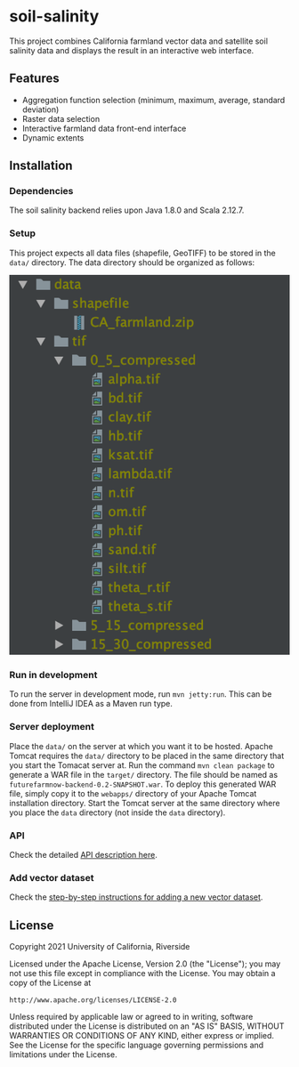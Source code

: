 # soil-salinity

This project combines California farmland vector data and satellite soil salinity data and displays the result in an interactive web interface.

## Features

- Aggregation function selection (minimum, maximum, average, standard deviation)
- Raster data selection
- Interactive farmland data front-end interface
- Dynamic extents

## Installation

### Dependencies

The soil salinity backend relies upon Java 1.8.0 and Scala 2.12.7.

### Setup

This project expects all data files (shapefile, GeoTIFF) to be stored in the `data/` directory.
The data directory should be organized as follows:

![data directory](doc/images/directory_organization.png)

### Run in development
To run the server in development mode, run `mvn jetty:run`.
This can be done from IntelliJ IDEA as a Maven run type.

### Server deployment
Place the `data/` on the server at which you want it to be hosted.
Apache Tomcat requires the `data/` directory to be placed in the same directory that you start the Tomacat server at.
Run the command `mvn clean package` to generate a WAR file in the `target/` directory.
The file should be named as `futurefarmnow-backend-0.2-SNAPSHOT.war`.
To deploy this generated WAR file, simply copy it to the `webapps/` directory of your Apache Tomcat installation directory.
Start the Tomcat server at the same directory where you place the `data` directory (not inside the `data` directory). 

### API
Check the detailed [API description here](doc/api.md).

### Add vector dataset
Check the [step-by-step instructions for adding a new vector dataset](doc/add-vector-dataset.md).

## License

Copyright 2021 University of California, Riverside

Licensed under the Apache License, Version 2.0 (the "License");
you may not use this file except in compliance with the License.
You may obtain a copy of the License at

    http://www.apache.org/licenses/LICENSE-2.0

Unless required by applicable law or agreed to in writing, software
distributed under the License is distributed on an "AS IS" BASIS,
WITHOUT WARRANTIES OR CONDITIONS OF ANY KIND, either express or implied.
See the License for the specific language governing permissions and
limitations under the License.